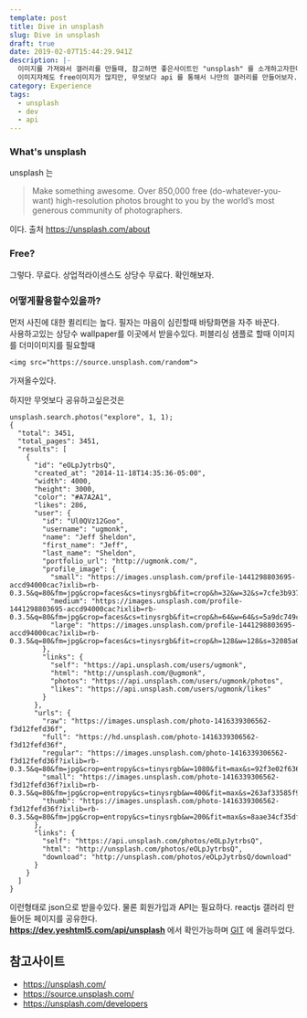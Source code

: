 ```yaml
---
template: post
title: Dive in unsplash
slug: Dive in unsplash
draft: true
date: 2019-02-07T15:44:29.941Z
description: |-
  이미지를 가져와서 갤러리를 만들때, 참고하면 좋은사이트인 "unsplash" 를 소개하고자한다.  
  이미지자체도 free이미지가 많지만, 무엇보다 api 를 통해서 나만의 갤러리를 만들어보자.
category: Experience
tags:
  - unsplash
  - dev
  - api
---
```

### What's unsplash
unsplash 는
> Make something awesome.
Over 850,000 free (do-whatever-you-want) high-resolution photos brought to you by the world’s most generous community of photographers.

이다. 출처 <https://unsplash.com/about>

### Free?
그렇다. 무료다. 상업적라이센스도 상당수 무료다. 확인해보자.

### 어떻게활용할수있을까?
먼저 사진에 대한 퀼리티는 높다. 필자는 마음이 심린할때 바탕화면을 자주 바꾼다.   
사용하고있는 상당수 wallpaper를 이곳에서 받을수있다.
퍼블리싱 샘플로 할때 이미지를 더미이미지를 필요할때

```
<img src="https://source.unsplash.com/random">
```
가져올수있다. 

하지만 무엇보다 공유하고싶은것은 
```
unsplash.search.photos("explore", 1, 1);
{
  "total": 3451,
  "total_pages": 3451,
  "results": [
    {
      "id": "eOLpJytrbsQ",
      "created_at": "2014-11-18T14:35:36-05:00",
      "width": 4000,
      "height": 3000,
      "color": "#A7A2A1",
      "likes": 286,
      "user": {
        "id": "Ul0QVz12Goo",
        "username": "ugmonk",
        "name": "Jeff Sheldon",
        "first_name": "Jeff",
        "last_name": "Sheldon",
        "portfolio_url": "http://ugmonk.com/",
        "profile_image": {
          "small": "https://images.unsplash.com/profile-1441298803695-accd94000cac?ixlib=rb-0.3.5&q=80&fm=jpg&crop=faces&cs=tinysrgb&fit=crop&h=32&w=32&s=7cfe3b93750cb0c93e2f7caec08b5a41",
          "medium": "https://images.unsplash.com/profile-1441298803695-accd94000cac?ixlib=rb-0.3.5&q=80&fm=jpg&crop=faces&cs=tinysrgb&fit=crop&h=64&w=64&s=5a9dc749c43ce5bd60870b129a40902f",
          "large": "https://images.unsplash.com/profile-1441298803695-accd94000cac?ixlib=rb-0.3.5&q=80&fm=jpg&crop=faces&cs=tinysrgb&fit=crop&h=128&w=128&s=32085a077889586df88bfbe406692202"
        },
        "links": {
          "self": "https://api.unsplash.com/users/ugmonk",
          "html": "http://unsplash.com/@ugmonk",
          "photos": "https://api.unsplash.com/users/ugmonk/photos",
          "likes": "https://api.unsplash.com/users/ugmonk/likes"
        }
      },
      "urls": {
        "raw": "https://images.unsplash.com/photo-1416339306562-f3d12fefd36f",
        "full": "https://hd.unsplash.com/photo-1416339306562-f3d12fefd36f",
        "regular": "https://images.unsplash.com/photo-1416339306562-f3d12fefd36f?ixlib=rb-0.3.5&q=80&fm=jpg&crop=entropy&cs=tinysrgb&w=1080&fit=max&s=92f3e02f63678acc8416d044e189f515",
        "small": "https://images.unsplash.com/photo-1416339306562-f3d12fefd36f?ixlib=rb-0.3.5&q=80&fm=jpg&crop=entropy&cs=tinysrgb&w=400&fit=max&s=263af33585f9d32af39d165b000845eb",
        "thumb": "https://images.unsplash.com/photo-1416339306562-f3d12fefd36f?ixlib=rb-0.3.5&q=80&fm=jpg&crop=entropy&cs=tinysrgb&w=200&fit=max&s=8aae34cf35df31a592f0bef16e6342ef"
      },
      "links": {
        "self": "https://api.unsplash.com/photos/eOLpJytrbsQ",
        "html": "http://unsplash.com/photos/eOLpJytrbsQ",
        "download": "http://unsplash.com/photos/eOLpJytrbsQ/download"
      }
    }
  ]
}
```

이런형태로 json으로 받을수있다. 
물론 회원가입과 API는 필요하다. 
reactjs 갤러리 만들어둔 페이지를 공유한다.  
__<https://dev.yeshtml5.com/api/unsplash>__ 에서 확인가능하며
[GIT](https://github.com/yeshtml5/dev) 에 올려두었다.


## 참고사이트
- <https://unsplash.com/>
- <https://source.unsplash.com/>
- <https://unsplash.com/developers>
